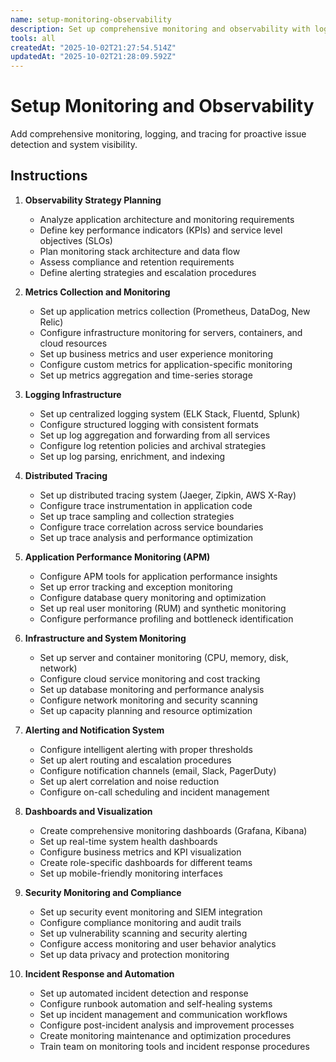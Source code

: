 ```yaml
---
name: setup-monitoring-observability
description: Set up comprehensive monitoring and observability with logging, metrics and alerting
tools: all
createdAt: "2025-10-02T21:27:54.514Z"
updatedAt: "2025-10-02T21:28:09.592Z"
---
```


# Setup Monitoring and Observability

Add comprehensive monitoring, logging, and tracing for proactive issue detection and system visibility.

## Instructions

1. **Observability Strategy Planning**
   - Analyze application architecture and monitoring requirements
   - Define key performance indicators (KPIs) and service level objectives (SLOs)
   - Plan monitoring stack architecture and data flow
   - Assess compliance and retention requirements
   - Define alerting strategies and escalation procedures

2. **Metrics Collection and Monitoring**
   - Set up application metrics collection (Prometheus, DataDog, New Relic)
   - Configure infrastructure monitoring for servers, containers, and cloud resources
   - Set up business metrics and user experience monitoring
   - Configure custom metrics for application-specific monitoring
   - Set up metrics aggregation and time-series storage

3. **Logging Infrastructure**
   - Set up centralized logging system (ELK Stack, Fluentd, Splunk)
   - Configure structured logging with consistent formats
   - Set up log aggregation and forwarding from all services
   - Configure log retention policies and archival strategies
   - Set up log parsing, enrichment, and indexing

4. **Distributed Tracing**
   - Set up distributed tracing system (Jaeger, Zipkin, AWS X-Ray)
   - Configure trace instrumentation in application code
   - Set up trace sampling and collection strategies
   - Configure trace correlation across service boundaries
   - Set up trace analysis and performance optimization

5. **Application Performance Monitoring (APM)**
   - Configure APM tools for application performance insights
   - Set up error tracking and exception monitoring
   - Configure database query monitoring and optimization
   - Set up real user monitoring (RUM) and synthetic monitoring
   - Configure performance profiling and bottleneck identification

6. **Infrastructure and System Monitoring**
   - Set up server and container monitoring (CPU, memory, disk, network)
   - Configure cloud service monitoring and cost tracking
   - Set up database monitoring and performance analysis
   - Configure network monitoring and security scanning
   - Set up capacity planning and resource optimization

7. **Alerting and Notification System**
   - Configure intelligent alerting with proper thresholds
   - Set up alert routing and escalation procedures
   - Configure notification channels (email, Slack, PagerDuty)
   - Set up alert correlation and noise reduction
   - Configure on-call scheduling and incident management

8. **Dashboards and Visualization**
   - Create comprehensive monitoring dashboards (Grafana, Kibana)
   - Set up real-time system health dashboards
   - Configure business metrics and KPI visualization
   - Create role-specific dashboards for different teams
   - Set up mobile-friendly monitoring interfaces

9. **Security Monitoring and Compliance**
   - Set up security event monitoring and SIEM integration
   - Configure compliance monitoring and audit trails
   - Set up vulnerability scanning and security alerting
   - Configure access monitoring and user behavior analytics
   - Set up data privacy and protection monitoring

10. **Incident Response and Automation**
    - Set up automated incident detection and response
    - Configure runbook automation and self-healing systems
    - Set up incident management and communication workflows
    - Configure post-incident analysis and improvement processes
    - Create monitoring maintenance and optimization procedures
    - Train team on monitoring tools and incident response procedures
